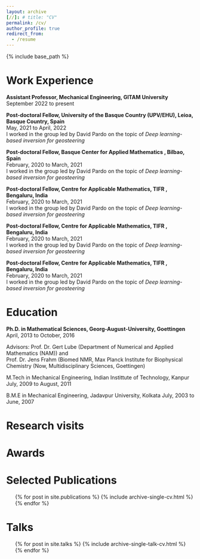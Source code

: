 ```yaml
---
layout: archive
[//]: # title: "CV"
permalink: /cv/
author_profile: true
redirect_from:
  - /resume
---
```


{% include base_path %}


Work Experience
======

**Assistant Professor, Mechanical Engineering, GITAM University**  
September 2022 to present 

**Post-doctoral Fellow, University of the Basque Country (UPV/EHU), Leioa, Basque Country, Spain**   
May, 2021 to April, 2022  
I worked in the group led by David Pardo on the topic of *Deep learning-based inversion for geosteering*

**Post-doctoral Fellow, Basque Center for Applied Mathematics , Bilbao, Spain**  
February, 2020 to March, 2021  
I worked in the group led by David Pardo on the topic of *Deep learning-based inversion for geosteering*

**Post-doctoral Fellow, Centre for Applicable Mathematics, TIFR , Bengaluru, India**  
February, 2020 to March, 2021  
I worked in the group led by David Pardo on the topic of *Deep learning-based inversion for geosteering*

**Post-doctoral Fellow, Centre for Applicable Mathematics, TIFR , Bengaluru, India**  
February, 2020 to March, 2021  
I worked in the group led by David Pardo on the topic of *Deep learning-based inversion for geosteering*

**Post-doctoral Fellow, Centre for Applicable Mathematics, TIFR , Bengaluru, India**  
February, 2020 to March, 2021  
I worked in the group led by David Pardo on the topic of *Deep learning-based inversion for geosteering*


Education
======
**Ph.D. in Mathematical Sciences, Georg-August-University, Goettingen**
April, 2013 to October, 2016

Advisors: Prof. Dr. Gert Lube (Department of Numerical and Applied Mathematics (NAM)) and   
          Prof. Dr. Jens Frahm (Biomed NMR, Max Planck Institute for Biophysical Chemistry (Now, Multidisciplinary Sciences, Goettingen)

M.Tech in Mechanical Engineering, Indian Instittute of Technology, Kanpur
July, 2009 to August, 2011

B.M.E in Mechanical Engineering, Jadavpur University, Kolkata
July, 2003 to June, 2007


Research visits
======

Awards
======


Selected Publications
======
  <ul>{% for post in site.publications %}
    {% include archive-single-cv.html %}
  {% endfor %}</ul>
  
Talks
======
  <ul>{% for post in site.talks %}
    {% include archive-single-talk-cv.html %}
  {% endfor %}</ul>
<!---  
Teaching
======
  <ul>{% for post in site.teaching %}
    {% include archive-single-cv.html %}
  {% endfor %}</ul>
  
Service and leadership
======
* Currently signed in to 43 different slack teams
--->
